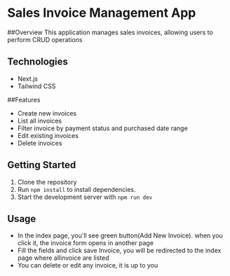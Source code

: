 # Sales Invoice Management App

##Overview
This application manages sales invoices, allowing users to perform CRUD operations
## Technologies
- Next.js
- Tailwind CSS

##Features
  - Create new invoices
  - List all invoices
  - Filter invoice by payment status and purchased date range
  - Edit existing invoices
  - Delete invoices

## Getting Started
1. Clone the repository
2. Run `npm install` to install dependencies.
3. Start the development server with `npm run dev`

## Usage
- In the index page, you'll see green button(Add New Invoice). when you click it, the invoice form opens in another page
- Fill the fields and click save Invoice, you will be redirected to the index page where allinvoice are listed
- You can delete or edit any invoice, it is up to you
